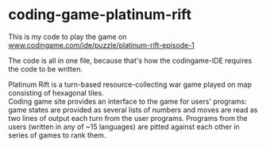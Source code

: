 # coding-game-platinum-rift
This is my code to play the game on www.codingame.com/ide/puzzle/platinum-rift-episode-1

The code is all in one file, because that's how the codingame-IDE requires the code to be written.

Platinum Rift is a turn-based resource-collecting war game played on map consisting of hexagonal tiles.  
Coding game site provides an interface to the game for users' programs: game states are provided as several lists of numbers and moves are read as two lines of output each turn from the user programs. Programs from the users (written in any of \~15 languages) are pitted against each other in series of games to rank them.
